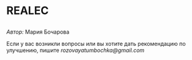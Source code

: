 # REALEC
## 

*Автор:* Мария Бочарова

Если у вас возникли вопросы или вы хотите дать рекомендацию по улучшению, пишите _rozovayatumbochka@gmail.com_
